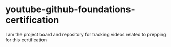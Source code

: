 # youtube-github-foundations-certification
I am the project board and repository for tracking videos related to prepping for this certification

